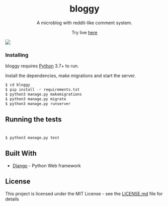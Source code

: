 
<h1 align="center">bloggy</h1>
<p align="center">A microblog with reddit-like comment system.</p>
<p align="center">Try live <a href="http://bloggy.makuzo.usermd.net">here</a></p>
<img align="center" src="https://i.imgur.com/I7NAE2c.png"></img>

### Installing

bloggy requires [Python](https://www.python.org/) 3.7+ to run.

Install the dependencies, make migrations and start the server.

```sh
$ cd bloggy
$ pip install -r requirements.txt
$ python3 manage.py makemigrations
$ python3 manage.py migrate
$ python3 manage.py runserver
```

## Running the tests
#
```sh
$ python3 manage.py test
```

## Built With

* [Django](https://www.djangoproject.com/) - Python Web framework

## License

This project is licensed under the MIT License - see the [LICENSE.md](LICENSE.md) file for details
